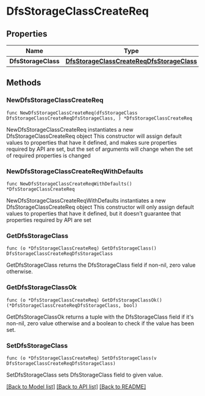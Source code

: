 # DfsStorageClassCreateReq

## Properties

Name | Type | Description | Notes
------------ | ------------- | ------------- | -------------
**DfsStorageClass** | [**DfsStorageClassCreateReqDfsStorageClass**](DfsStorageClassCreateReqDfsStorageClass.md) |  | 

## Methods

### NewDfsStorageClassCreateReq

`func NewDfsStorageClassCreateReq(dfsStorageClass DfsStorageClassCreateReqDfsStorageClass, ) *DfsStorageClassCreateReq`

NewDfsStorageClassCreateReq instantiates a new DfsStorageClassCreateReq object
This constructor will assign default values to properties that have it defined,
and makes sure properties required by API are set, but the set of arguments
will change when the set of required properties is changed

### NewDfsStorageClassCreateReqWithDefaults

`func NewDfsStorageClassCreateReqWithDefaults() *DfsStorageClassCreateReq`

NewDfsStorageClassCreateReqWithDefaults instantiates a new DfsStorageClassCreateReq object
This constructor will only assign default values to properties that have it defined,
but it doesn't guarantee that properties required by API are set

### GetDfsStorageClass

`func (o *DfsStorageClassCreateReq) GetDfsStorageClass() DfsStorageClassCreateReqDfsStorageClass`

GetDfsStorageClass returns the DfsStorageClass field if non-nil, zero value otherwise.

### GetDfsStorageClassOk

`func (o *DfsStorageClassCreateReq) GetDfsStorageClassOk() (*DfsStorageClassCreateReqDfsStorageClass, bool)`

GetDfsStorageClassOk returns a tuple with the DfsStorageClass field if it's non-nil, zero value otherwise
and a boolean to check if the value has been set.

### SetDfsStorageClass

`func (o *DfsStorageClassCreateReq) SetDfsStorageClass(v DfsStorageClassCreateReqDfsStorageClass)`

SetDfsStorageClass sets DfsStorageClass field to given value.



[[Back to Model list]](../README.md#documentation-for-models) [[Back to API list]](../README.md#documentation-for-api-endpoints) [[Back to README]](../README.md)


